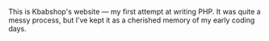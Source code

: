 This is Kbabshop's website — my first attempt at writing PHP. It was quite a messy process, but I’ve kept it as a cherished memory of my early coding days.
